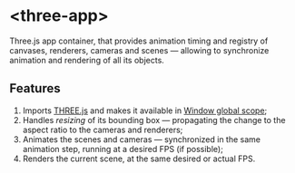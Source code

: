 # \<three-app\>

Three.js app container, that provides animation timing and registry of canvases, renderers, cameras and scenes — allowing to synchronize animation and rendering of all its objects.

## Features

1. Imports [THREE.js](https://github.com/mrdoob/three.js/) and makes it available in [Window global scope](https://developer.mozilla.org/en-US/docs/Web/API/WindowOrWorkerGlobalScope);
2. Handles _resizing_ of its bounding box — propagating the change to the aspect ratio to the cameras and renderers;
3. Animates the scenes and cameras — synchronized in the same animation step, running at a desired FPS (if possible);
4. Renders the current scene, at the same desired or actual FPS.